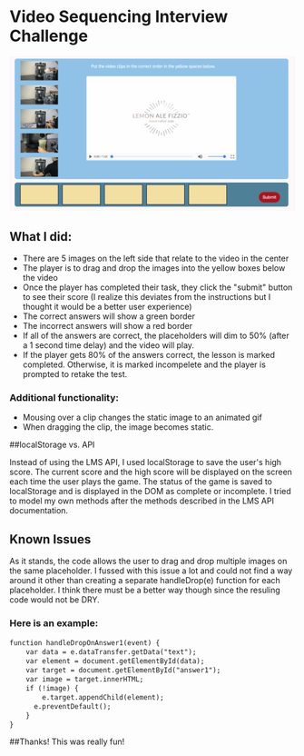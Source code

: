 # Video Sequencing Interview Challenge

![ScreenShot](https://github.com/ekingan/mindSpaceChallenge/blob/master/assets/codeChallenge.png)

## What I did: 

* There are 5 images on the left side that relate to the video in the center
* The player is to drag and drop the images into the yellow boxes below the video
* Once the player has completed their task, they click the "submit" button to see their score (I realize this deviates from the instructions but I thought it would be a better user experience)
* The correct answers will show a green border
* The incorrect answers will show a red border
* If all of the answers are correct, the placeholders will dim to 50% (after a 1 second time delay) and the video will play.
* If the player gets 80% of the answers correct, the lesson is marked completed. Otherwise, it is marked incompelete and the player is prompted to retake the test.

### Additional functionality:

* Mousing over a clip changes the static image to an animated gif
* When dragging the clip, the image becomes static. 

##localStorage vs. API

Instead of using the LMS API, I used localStorage to save the user's high score.
The current score and the high score will be displayed on the screen each time the user plays the game. 
The status of the game is saved to localStorage and is displayed in the DOM as complete or incomplete.
I tried to model my own methods after the methods described in the LMS API documentation. 

## Known Issues

As it stands, the code allows the user to drag and drop multiple images on the same placeholder.
I fussed with this issue a lot and could not find a way around it other than creating a separate handleDrop(e) function
for each placeholder. I think there must be a better way though since the resuling code would not be
DRY. 

### Here is an example:

```
function handleDropOnAnswer1(event) {
    var data = e.dataTransfer.getData("text");
    var element = document.getElementById(data);
    var target = document.getElementById("answer1");
    var image = target.innerHTML;
  	if (!image) {
  		e.target.appendChild(element);
      e.preventDefault();
  	}
}
```
##Thanks! This was really fun!
